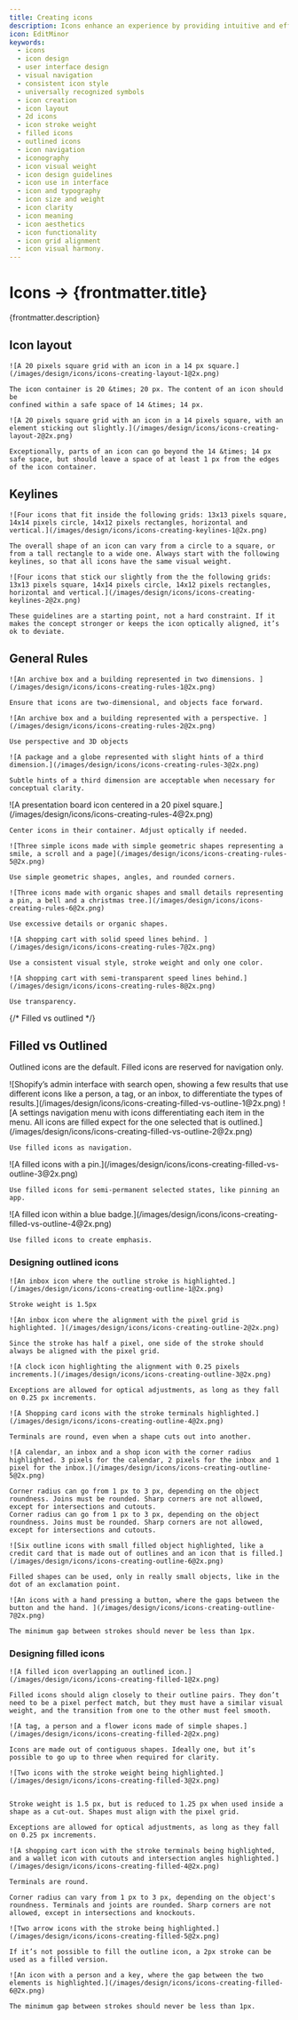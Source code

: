 ```yaml
---
title: Creating icons
description: Icons enhance an experience by providing intuitive and efficient navigation, conveying information concisely, and making it more visually appealing.
icon: EditMinor
keywords:
  - icons
  - icon design
  - user interface design
  - visual navigation
  - consistent icon style
  - universally recognized symbols
  - icon creation
  - icon layout
  - 2d icons
  - icon stroke weight
  - filled icons
  - outlined icons
  - icon navigation
  - iconography
  - icon visual weight
  - icon design guidelines
  - icon use in interface
  - icon and typography
  - icon size and weight
  - icon clarity
  - icon meaning
  - icon aesthetics
  - icon functionality
  - icon grid alignment
  - icon visual harmony.
---
```


# Icons &rarr; {frontmatter.title}

<Lede>{frontmatter.description}</Lede>

<Subnav />

## Icon layout

<Row variant="1-1">
  <Column variant="directive">

    ![A 20 pixels square grid with an icon in a 14 px square.](/images/design/icons/icons-creating-layout-1@2x.png)

    The icon container is 20 &times; 20 px. The content of an icon should be
    confined within a safe space of 14 &times; 14 px.

  </Column>
  <Column variant="directive">

    ![A 20 pixels square grid with an icon in a 14 pixels square, with an element sticking out slightly.](/images/design/icons/icons-creating-layout-2@2x.png)

    Exceptionally, parts of an icon can go beyond the 14 &times; 14 px safe space, but should leave a space of at least 1 px from the edges of the icon container.

  </Column>
</Row>

## Keylines

<Row variant="1-1">
  <Column variant="directive">

    ![Four icons that fit inside the following grids: 13x13 pixels square, 14x14 pixels circle, 14x12 pixels rectangles, horizontal and vertical.](/images/design/icons/icons-creating-keylines-1@2x.png)

    The overall shape of an icon can vary from a circle to a square, or from a tall rectangle to a wide one. Always start with the following keylines, so that all icons have the same visual weight.

  </Column>
  <Column variant="directive">

    ![Four icons that stick our slightly from the the following grids: 13x13 pixels square, 14x14 pixels circle, 14x12 pixels rectangles, horizontal and vertical.](/images/design/icons/icons-creating-keylines-2@2x.png)

    These guidelines are a starting point, not a hard constraint. If it makes the concept stronger or keeps the icon optically aligned, it’s ok to deviate.

  </Column>
</Row>

## General Rules

<Row variant="1-1">
  <Column variant="do">

    ![An archive box and a building represented in two dimensions. ](/images/design/icons/icons-creating-rules-1@2x.png)

    Ensure that icons are two-dimensional, and objects face forward.

  </Column>
  <Column variant="dont">

    ![An archive box and a building represented with a perspective. ](/images/design/icons/icons-creating-rules-2@2x.png)

    Use perspective and 3D objects

  </Column>
</Row>

<Row variant="1-1">
  <Column variant="caution">

    ![A package and a globe represented with slight hints of a third dimension.](/images/design/icons/icons-creating-rules-3@2x.png)

    Subtle hints of a third dimension are acceptable when necessary for
    conceptual clarity.

  </Column>
  <Column variant="do">
    ![A presentation board icon centered in a 20 pixel square.](/images/design/icons/icons-creating-rules-4@2x.png)

    Center icons in their container. Adjust optically if needed.

  </Column>
</Row>

<Row variant="1-1">
  <Column variant="do">

    ![Three simple icons made with simple geometric shapes representing a smile, a scroll and a page](/images/design/icons/icons-creating-rules-5@2x.png)

    Use simple geometric shapes, angles, and rounded corners.

  </Column>
  <Column variant="dont">

    ![Three icons made with organic shapes and small details representing a pin, a bell and a christmas tree.](/images/design/icons/icons-creating-rules-6@2x.png)

    Use excessive details or organic shapes.

  </Column>
</Row>

<Row variant="1-1">
  <Column variant="do">

    ![A shopping cart with solid speed lines behind. ](/images/design/icons/icons-creating-rules-7@2x.png)

    Use a consistent visual style, stroke weight and only one color.

  </Column>
  <Column variant="dont">

    ![A shopping cart with semi-transparent speed lines behind.](/images/design/icons/icons-creating-rules-8@2x.png)

    Use transparency.

  </Column>
</Row>

{/* Filled vs outlined */}

## Filled vs Outlined

Outlined icons are the default. Filled icons are reserved for navigation only.

<Row variant="1">
  ![Shopify’s admin interface with search open, showing a few results that use
  different icons like a person, a tag, or an inbox, to differentiate the types
  of results.](/images/design/icons/icons-creating-filled-vs-outline-1@2x.png)
</Row>

<Row variant="1-1-1">
  <Column variant="do">
    ![A settings navigation menu with icons differentiating each item in the menu. All icons are filled expect for the one selected that is outlined.](/images/design/icons/icons-creating-filled-vs-outline-2@2x.png)

    Use filled icons as navigation.

  </Column>
  <Column variant="do">
    ![A filled icons with a pin.](/images/design/icons/icons-creating-filled-vs-outline-3@2x.png)

    Use filled icons for semi-permanent selected states, like pinning an app.

  </Column>
  <Column variant="dont">
    ![A filled icon within a blue badge.](/images/design/icons/icons-creating-filled-vs-outline-4@2x.png)

    Use filled icons to create emphasis.

  </Column>
</Row>

### Designing outlined icons

<Row variant="1-1">
  <Column variant="directive">

    ![An inbox icon where the outline stroke is highlighted.](/images/design/icons/icons-creating-outline-1@2x.png)

    Stroke weight is 1.5px

  </Column>
  <Column variant="directive">

    ![An inbox icon where the alignment with the pixel grid is highlighted. ](/images/design/icons/icons-creating-outline-2@2x.png)

    Since the stroke has half a pixel, one side of the stroke should always be aligned with the pixel grid.

  </Column>
</Row>

<Row variant="1-1">
  <Column variant="directive">

    ![A clock icon highlighting the alignment with 0.25 pixels increments.](/images/design/icons/icons-creating-outline-3@2x.png)

    Exceptions are allowed for optical adjustments, as long as they fall on 0.25 px increments.

  </Column>
  <Column variant="directive">

    ![A Shopping card icons with the stroke terminals highlighted.](/images/design/icons/icons-creating-outline-4@2x.png)

    Terminals are round, even when a shape cuts out into another.

  </Column>
</Row>

<Row variant="1-1-1">
  <Column variant="directive">

    ![A calendar, an inbox and a shop icon with the corner radius highlighted. 3 pixels for the calendar, 2 pixels for the inbox and 1 pixel for the inbox.](/images/design/icons/icons-creating-outline-5@2x.png)

    Corner radius can go from 1 px to 3 px, depending on the object roundness. Joins must be rounded. Sharp corners are not allowed, except for intersections and cutouts.
    Corner radius can go from 1 px to 3 px, depending on the object roundness. Joins must be rounded. Sharp corners are not allowed, except for intersections and cutouts.

  </Column>
  <Column variant="directive">

    ![Six outline icons with small filled object highlighted, like a credit card that is made out of outlines and an icon that is filled.](/images/design/icons/icons-creating-outline-6@2x.png)

    Filled shapes can be used, only in really small objects, like in the dot of an exclamation point.

  </Column>
  <Column variant="directive">

    ![An icons with a hand pressing a button, where the gaps between the button and the hand. ](/images/design/icons/icons-creating-outline-7@2x.png)

    The minimum gap between strokes should never be less than 1px.

  </Column>
</Row>

### Designing filled icons

<Row variant="1-1">
  <Column variant="directive">

    ![A filled icon overlapping an outlined icon.](/images/design/icons/icons-creating-filled-1@2x.png)

    Filled icons should align closely to their outline pairs. They don’t need to be a pixel perfect match, but they must have a similar visual weight, and the transition from one to the other must feel smooth.

  </Column>
  <Column variant="directive">

    ![A tag, a person and a flower icons made of simple shapes.](/images/design/icons/icons-creating-filled-2@2x.png)

    Icons are made out of contiguous shapes. Ideally one, but it’s possible to go up to three when required for clarity.

  </Column>
</Row>

<Row variant="1-1">
  <Column variant="directive">

    ![Two icons with the stroke weight being highlighted.](/images/design/icons/icons-creating-filled-3@2x.png)


    Stroke weight is 1.5 px, but is reduced to 1.25 px when used inside a shape as a cut-out. Shapes must align with the pixel grid.

    Exceptions are allowed for optical adjustments, as long as they fall on 0.25 px increments.

  </Column>
  <Column variant="directive">

    ![A shopping cart icon with the stroke terminals being highlighted, and a wallet icon with cutouts and intersection angles highlighted.](/images/design/icons/icons-creating-filled-4@2x.png)

    Terminals are round.

    Corner radius can vary from 1 px to 3 px, depending on the object's roundness. Terminals and joints are rounded. Sharp corners are not allowed, except in intersections and knockouts.

  </Column>
</Row>

<Row variant="1-1">
  <Column variant="directive">

    ![Two arrow icons with the stroke being highlighted.](/images/design/icons/icons-creating-filled-5@2x.png)

    If it’s not possible to fill the outline icon, a 2px stroke can be used as a filled version.

  </Column>
  <Column variant="directive">

    ![An icon with a person and a key, where the gap between the two elements is highlighted.](/images/design/icons/icons-creating-filled-6@2x.png)

    The minimum gap between strokes should never be less than 1px.

  </Column>
</Row>
